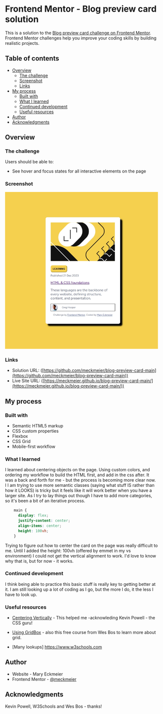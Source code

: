 # Frontend Mentor - Blog preview card solution

This is a solution to the [Blog preview card challenge on Frontend Mentor](https://www.frontendmentor.io/challenges/blog-preview-card-ckPaj01IcS). Frontend Mentor challenges help you improve your coding skills by building realistic projects. 

## Table of contents

- [Overview](#overview)
  - [The challenge](#the-challenge)
  - [Screenshot](#screenshot)
  - [Links](#links)
- [My process](#my-process)
  - [Built with](#built-with)
  - [What I learned](#what-i-learned)
  - [Continued development](#continued-development)
  - [Useful resources](#useful-resources)
- [Author](#author)
- [Acknowledgments](#acknowledgments)


## Overview


### The challenge

Users should be able to:

- See hover and focus states for all interactive elements on the page

### Screenshot

<img src="assets/images/overview.png">


### Links

- Solution URL: ([https://github.com/meckmeier/blog-preview-card-main](https://github.com/meckmeier/blog-preview-card-main))
- Live Site URL: ([https://meckmeier.github.io/blog-preview-card-main/](https://meckmeier.github.io/blog-preview-card-main/))

## My process

### Built with

- Semantic HTML5 markup
- CSS custom properties
- Flexbox
- CSS Grid
- Mobile-first workflow

### What I learned

I learned about centering objects on the page. Using custom colors, and ordering my workflow to build the HTML first, and add in the css after. It was a back and forth for me - but the process is becoming more clear now. I 
I am trying to use more semantic classes (saying what stuff IS rather than how it LOOKS) is tricky but it feels like it will work better when you have a larger site. As I try to lay things out though I have to add more categories, so it's been a bit of an iterative process.

```css
    main {
      display: flex;
      justify-content: center;
      align-items: center;
      height: 100vh;
    }
```
Trying to figure out how to center the card on the page was really difficult to me. Until I added the height: 100vh (offered by emmet in my vs environment) I could not get the vertical alignment to work. I'd love to know why that is, but for now - it works.



### Continued development

I think being able to practice this basic stuff is really key to getting better at it. I am still looking up a lot of coding as I go, but the more I do, it the less I have to look up. 

### Useful resources

- [Centering Vertically](https://www.bing.com/videos/riverview/relatedvideo?q=i+want+to+center+vertically+the+entire+grid+itself+on+a+page+in+css&mid=78C6800F16D425DE965778C6800F16D425DE9657&FORM=VIRE) - This helped me -acknowleding Kevin Powell - the CSS guru!

- [Using GridBox](https://courses.wesbos.com/account) - also this free course from Wes Bos to learn more about grid.

- [Many lookups]
https://www.w3schools.com

## Author

- Website - Mary Eckmeier 
- Frontend Mentor - [@meckmeier](https://www.frontendmentor.io/profile/meckmeier)

## Acknowledgments

Kevin Powell, W3Schools and Wes Bos - thanks!
